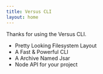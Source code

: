 ```yaml
---
title: Versus CLI
layout: home
---
```


Thanks for using the Versus CLI.

- Pretty Looking Filesystem Layout
- A Fast & Powerful CLI
- A Archive Named Jsar
- Node API for your project


